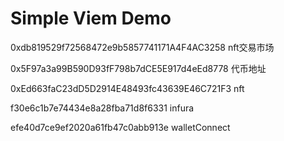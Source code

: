# Simple Viem Demo


0xdb819529f72568472e9b5857741171A4F4AC3258 nft交易市场

0x5F97a3a99B590D93fF798b7dCE5E917d4eEd8778 代币地址

0xEd663faC23dD5D2914E48493fc43639E46C721F3 nft

f30e6c1b7e74434e8a28fba71d8f6331 infura

efe40d7ce9ef2020a61fb47c0abb913e walletConnect
